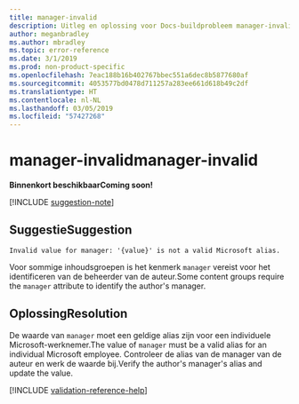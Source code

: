 ```yaml
---
title: manager-invalid
description: Uitleg en oplossing voor Docs-buildprobleem manager-invalid
author: meganbradley
ms.author: mbradley
ms.topic: error-reference
ms.date: 3/1/2019
ms.prod: non-product-specific
ms.openlocfilehash: 7eac188b16b402767bbec551a6dec8b5877680af
ms.sourcegitcommit: 4053577bd0478d711257a283ee661d618b49c2df
ms.translationtype: HT
ms.contentlocale: nl-NL
ms.lasthandoff: 03/05/2019
ms.locfileid: "57427268"
---
```

# <a name="manager-invalid"></a><span data-ttu-id="a9614-103">manager-invalid</span><span class="sxs-lookup"><span data-stu-id="a9614-103">manager-invalid</span></span>

<span data-ttu-id="a9614-104">**Binnenkort beschikbaar**</span><span class="sxs-lookup"><span data-stu-id="a9614-104">**Coming soon!**</span></span>

[!INCLUDE [suggestion-note](includes/suggestion-note.md)]

## <a name="suggestion"></a><span data-ttu-id="a9614-105">Suggestie</span><span class="sxs-lookup"><span data-stu-id="a9614-105">Suggestion</span></span>

`Invalid value for manager: '{value}' is not a valid Microsoft alias.`

<span data-ttu-id="a9614-106">Voor sommige inhoudsgroepen is het kenmerk `manager` vereist voor het identificeren van de beheerder van de auteur.</span><span class="sxs-lookup"><span data-stu-id="a9614-106">Some content groups require the `manager` attribute to identify the author's manager.</span></span>

## <a name="resolution"></a><span data-ttu-id="a9614-107">Oplossing</span><span class="sxs-lookup"><span data-stu-id="a9614-107">Resolution</span></span>

<span data-ttu-id="a9614-108">De waarde van `manager` moet een geldige alias zijn voor een individuele Microsoft-werknemer.</span><span class="sxs-lookup"><span data-stu-id="a9614-108">The value of `manager` must be a valid alias for an individual Microsoft employee.</span></span> <span data-ttu-id="a9614-109">Controleer de alias van de manager van de auteur en werk de waarde bij.</span><span class="sxs-lookup"><span data-stu-id="a9614-109">Verify the author's manager's alias and update the value.</span></span>

<!--make sure to add this file to your includes folder and verify the path-->
[!INCLUDE [validation-reference-help](includes/validation-reference-help.md)]
